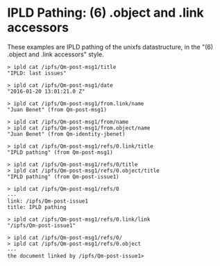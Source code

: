 # IPLD Pathing: (6) .object and .link accessors

These examples are IPLD pathing of the unixfs datastructure, in the "(6) .object and .link accessors" style.

```
> ipld cat /ipfs/Qm-post-msg1/title
"IPLD: last issues"

> ipld cat /ipfs/Qm-post-msg1/date
"2016-01-20 13:01:21.0 Z"

> ipld cat /ipfs/Qm-post-msg1/from.link/name
"Juan Benet" (from Qm-post-msg1)

> ipld cat /ipfs/Qm-post-msg1/from/name
> ipld cat /ipfs/Qm-post-msg1/from.object/name
"Juan Benet" (from Qm-identity-jbenet)

> ipld cat /ipfs/Qm-post-msg1/refs/0.link/title
"IPLD pathing" (from Qm-post-msg1)

> ipld cat /ipfs/Qm-post-msg1/refs/0/title
> ipld cat /ipfs/Qm-post-msg1/refs/0.object/title
"IPLD pathing" (from Qm-post-issue1)

> ipld cat /ipfs/Qm-post-msg1/refs/0
---
link: /ipfs/Qm-post-issue1
title: IPLD pathing

> ipld cat /ipfs/Qm-post-msg1/refs/0.link/link
"/ipfs/Qm-post-issue1"

> ipld cat /ipfs/Qm-post-msg1/refs/0/
> ipld cat /ipfs/Qm-post-msg1/refs/0.object
---
the document linked by /ipfs/Qm-post-issue1>
```
